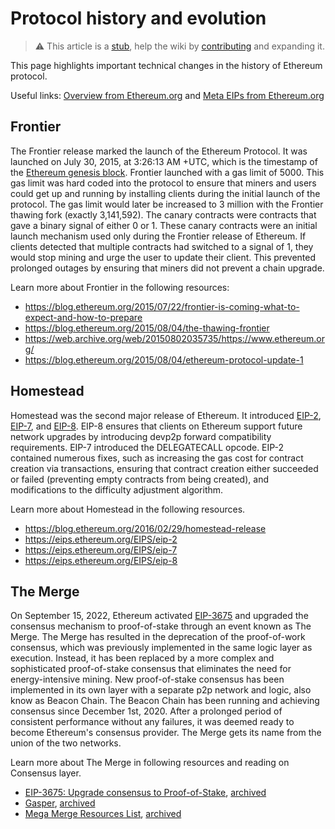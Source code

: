 # Protocol history and evolution

> :warning: This article is a [stub](https://en.wikipedia.org/wiki/Wikipedia:Stub), help the wiki by [contributing](/contributing.md) and expanding it.

This page highlights important technical changes in the history of Ethereum protocol. 

Useful links: [Overview from Ethereum.org](https://ethereum.org/en/history) and [Meta EIPs from Ethereum.org](https://eips.ethereum.org/meta)

## Frontier

The Frontier release marked the launch of the Ethereum Protocol. It was launched on July 30, 2015, at 3:26:13 AM +UTC, which is the timestamp of the [Ethereum genesis block](https://etherscan.io/block/0). Frontier launched with a gas limit of 5000. This gas limit was hard coded into the protocol to ensure that miners and users could get up and running by installing clients during the initial launch of the protocol. The gas limit would later be increased to 3 million with the Frontier thawing fork (exactly 3,141,592). The canary contracts were contracts that gave a binary signal of either 0 or 1. These canary contracts were an initial launch mechanism used only during the Frontier release of Ethereum. If clients detected that multiple contracts had switched to a signal of 1, they would stop mining and urge the user to update their client. This prevented prolonged outages by ensuring that miners did not prevent a chain upgrade.

Learn more about Frontier in the following resources:

- https://blog.ethereum.org/2015/07/22/frontier-is-coming-what-to-expect-and-how-to-prepare
- https://blog.ethereum.org/2015/08/04/the-thawing-frontier
- https://web.archive.org/web/20150802035735/https://www.ethereum.org/
- https://blog.ethereum.org/2015/08/04/ethereum-protocol-update-1

## Homestead

Homestead was the second major release of Ethereum. It introduced [EIP-2](https://eips.ethereum.org/EIPS/eip-2), [EIP-7](https://eips.ethereum.org/EIPS/eip-7), and [EIP-8](https://eips.ethereum.org/EIPS/eip-8). EIP-8 ensures that clients on Ethereum support future network upgrades by introducing devp2p forward compatibility requirements. EIP-7 introduced the DELEGATECALL opcode. EIP-2 contained numerous fixes, such as increasing the gas cost for contract creation via transactions, ensuring that contract creation either succeeded or failed (preventing empty contracts from being created), and modifications to the difficulty adjustment algorithm.

Learn more about Homestead in the following resources.

- https://blog.ethereum.org/2016/02/29/homestead-release
- https://eips.ethereum.org/EIPS/eip-2
- https://eips.ethereum.org/EIPS/eip-7
- https://eips.ethereum.org/EIPS/eip-8

## The Merge

On September 15, 2022, Ethereum activated [EIP-3675](https://eips.ethereum.org/EIPS/eip-3675) and upgraded the consensus mechanism to proof-of-stake through an event known as The Merge. The Merge has resulted in the deprecation of the proof-of-work consensus, which was previously implemented in the same logic layer as execution. Instead, it has been replaced by a more complex and sophisticated proof-of-stake consensus that eliminates the need for energy-intensive mining. New proof-of-stake consensus has been implemented in its own layer with a separate p2p network and logic, also know as Beacon Chain. The Beacon Chain has been running and achieving consensus since December 1st, 2020. After a prolonged period of consistent performance without any failures, it was deemed ready to become Ethereum's consensus provider. The Merge gets its name from the union of the two networks.

Learn more about The Merge in following resources and reading on Consensus layer. 

 - [EIP-3675: Upgrade consensus to Proof-of-Stake](https://eips.ethereum.org/EIPS/eip-3675), [archived](https://web.archive.org/web/20240213102133/https://eips.ethereum.org/EIPS/eip-3675)
- [Gasper](https://ethereum.org/developers/docs/consensus-mechanisms/pos/gasper), [archived](https://web.archive.org/web/20240214225630/https://ethereum.org/developers/docs/consensus-mechanisms/pos/gasper)
- [Mega Merge Resources List](https://notes.ethereum.org/@MarioHavel/merge-resources), [archived](https://web.archive.org/web/20240302082121/https://notes.ethereum.org/@MarioHavel/merge-resources)
